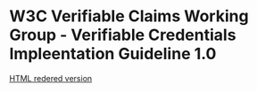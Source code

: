 # W3C Verifiable Claims Working Group - Verifiable Credentials Impleentation Guideline 1.0

[HTML redered version](https://w3c.github.io/vc-imp-guide/)
